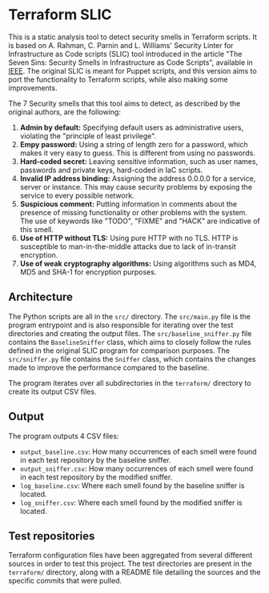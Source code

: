 # Terraform SLIC

This is a static analysis tool to detect security smells in Terraform scripts. It is based on A. Rahman, C. Parnin and L. Williams' Security Linter for Infrastructure as Code scripts (SLIC) tool introduced in the article "The Seven Sins: Security Smells in Infrastructure as Code Scripts", available in [IEEE](https://ieeexplore.ieee.org/document/8812041). The original SLIC is meant for Puppet scripts, and this version aims to port the functionality to Terraform scripts, while also making some improvements.

The 7 Security smells that this tool aims to detect, as described by the original authors, are the following:

1. **Admin by default:** Specifying default users as administrative users, violating the "principle of least privilege".
2. **Empy password:** Using a string of length zero for a password, which makes it very easy to guess. This is different from using no passwords.
3. **Hard-coded secret:** Leaving sensitive information, such as user names, passwords and private keys, hard-coded in IaC scripts.
4. **Invalid IP address binding:** Assigning the address 0.0.0.0 for a service, server or instance. This may cause security problems by exposing the service to every possible network.
5. **Suspicious comment:** Putting information in comments about the presence of missing functionality or other problems with the system. The use of keywords like "TODO", "FIXME" and "HACK" are indicative of this smell.
6. **Use of HTTP without TLS:** Using pure HTTP with no TLS. HTTP is susceptible to man-in-the-middle attacks due to lack of in-transit encryption.
7. **Use of weak cryptography algorithms:** Using algorithms such as MD4, MD5 and SHA-1 for encryption purposes.

## Architecture
The Python scripts are all in the `src/` directory. The `src/main.py` file is the program entrypoint and is also responsible for iterating over the test directories and creating the output files. The `src/baseline_sniffer.py` file contains the `BaselineSniffer` class, which aims to closely follow the rules defined in the original SLIC program for comparison purposes. The `src/sniffer.py` file contains the `Sniffer` class, which contains the changes made to improve the performance compared to the baseline.

The program iterates over all subdirectories in the `terraform/` directory to create its output CSV files.

## Output
The program outputs 4 CSV files:

- `output_baseline.csv`: How many occurrences of each smell were found in each test repository by the baseline sniffer.
- `output_sniffer.csv`: How many occurrences of each smell were found in each test repository by the modified sniffer.
- `log_baseline.csv`: Where each smell found by the baseline sniffer is located.
- `log_sniffer.csv`:  Where each smell found by the modified sniffer is located.

## Test repositories

Terraform configuration files have been aggregated from several different sources in order to test this project. The test directories are present in the `terraform/` directory, along with a README file detailing the sources and the specific commits that were pulled.
